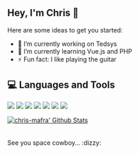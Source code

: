 ## Hey, I'm Chris 👋

Here are some ideas to get you started:

- 🔭 I’m currently working on Tedsys
- 🌱 I’m currently learning Vue.js and PHP
- ⚡ Fun fact: I like playing the guitar

## :computer: Languages and Tools

<a href="#"><img src="https://img.icons8.com/color/48/000000/javascript.png"/></a>
<a href="#"><img src="https://img.icons8.com/color/48/000000/vue-js.png"/></a>
<a href="#"><img src="https://img.icons8.com/color/48/000000/bootstrap.png"/></a>
<a href="#"><img src="https://img.icons8.com/color/48/000000/html-5.png"/></a>
<a href="#"><img src="https://img.icons8.com/color/48/000000/css3.png"/></a>
<a href="#"><img src="https://img.icons8.com/color/48/000000/git.png"/></a>
<a href="#"><img src="https://img.icons8.com/officel/16/000000/php-logo.png"/></a>

<a href="#">
    <img  alt="chris-mafra' Github Stats" src="https://github-readme-stats.vercel.app/api/top-langs/?username=mafra-chris&show_icons=true&theme=dark" />
</a>

<br>
<br>
<br>
See you space cowboy... :dizzy:
